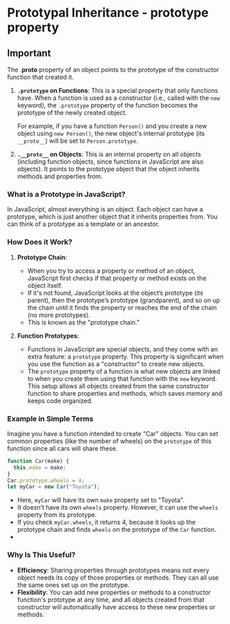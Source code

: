 # Prototypal Inheritance - prototype property

## Important 
The .__proto__ property of an object points to the prototype of the constructor function that created it.


1.  **`.prototype` on Functions**: This is a special property that only functions have. When a function is used as a constructor (i.e., called with the `new` keyword), the `.prototype` property of the function becomes the prototype of the newly created object.
    
    For example, if you have a function `Person()` and you create a new object using `new Person()`, the new object's internal prototype (its `__proto__`) will be set to `Person.prototype`.
    
2.  **`.__proto__` on Objects**: This is an internal property on all objects (including function objects, since functions in JavaScript are also objects). It points to the prototype object that the object inherits methods and properties from.



### What is a Prototype in JavaScript?

In JavaScript, almost everything is an object. Each object can have a prototype, which is just another object that it inherits properties from. You can think of a prototype as a template or an ancestor.

### How Does it Work?

1.  **Prototype Chain**:
    
    -   When you try to access a property or method of an object, JavaScript first checks if that property or method exists on the object itself.
    -   If it's not found, JavaScript looks at the object’s prototype (its parent), then the prototype’s prototype (grandparent), and so on up the chain until it finds the property or reaches the end of the chain (no more prototypes).
    -   This is known as the "prototype chain."
    
2.  **Function Prototypes**:
    -   Functions in JavaScript are special objects, and they come with an extra feature: a `prototype` property. This property is significant when you use the function as a "constructor" to create new objects.
    -   The `prototype` property of a function is what new objects are linked to when you create them using that function with the `new` keyword. This setup allows all objects created from the same constructor function to share properties and methods, which saves memory and keeps code organized.

### Example in Simple Terms

Imagine you have a function intended to create "Car" objects. You can set common properties (like the number of wheels) on the `prototype` of this function since all cars will share these.

```js
function Car(make) {
  this.make = make;
}
Car.prototype.wheels = 4;
let myCar = new Car("Toyota");
```
-   Here, `myCar` will have its own `make` property set to "Toyota".
-   It doesn’t have its own `wheels` property. However, it can use the `wheels` property from its prototype.
-   If you check `myCar.wheels`, it returns 4, because it looks up the prototype chain and finds `wheels` on the prototype of the `Car` function.
- 
### Why Is This Useful?

-   **Efficiency**: Sharing properties through prototypes means not every object needs its copy of those properties or methods. They can all use the same ones set up on the prototype.
-   **Flexibility**: You can add new properties or methods to a constructor function's prototype at any time, and all objects created from that constructor will automatically have access to these new properties or methods.
